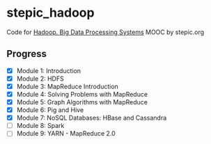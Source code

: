 # stepic_hadoop

Code for [Hadoop. Big Data Processing Systems](https://stepic.org/course/150)
MOOC by stepic.org

## Progress

- [x] Module 1: Introduction
- [x] Module 2: HDFS
- [x] Module 3: MapReduce Introduction
- [x] Module 4: Solving Problems with MapReduce
- [x] Module 5: Graph Algorithms with MapReduce
- [x] Module 6: Pig and Hive
- [x] Module 7: NoSQL Databases: HBase and Cassandra
- [ ] Module 8: Spark
- [ ] Module 9: YARN - MapReduce 2.0
